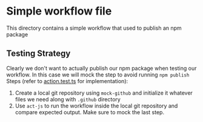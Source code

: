 # Simple workflow file

This directory contains a simple workflow that used to publish an npm package

## Testing Strategy

Clearly we don't want to actually publish our npm package when testing our workflow. In this case we will mock the step to avoid running `npm publish`
Steps (refer to [action.test.ts](test/ci.test.ts) for implementation):  
1. Create a local git repository using `mock-github` and initialize it whatever files we need along with `.github` directory
2. Use `act-js` to run the workflow inside the local git repository and compare expected output. Make sure to mock the last step.